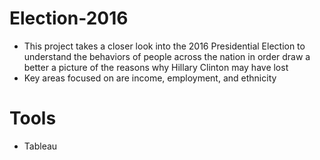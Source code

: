 # Election-2016

* This project takes a closer look into the 2016 Presidential Election to understand the behaviors of people across the nation in order draw a better a picture of the reasons why Hillary Clinton may have lost 
* Key areas focused on are income, employment, and ethnicity

# Tools
* Tableau
